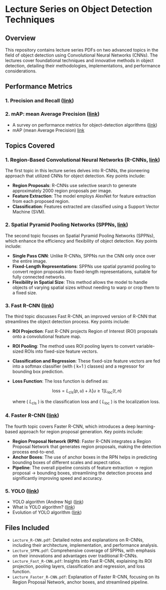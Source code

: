 # Lecture Series on Object Detection Techniques

## Overview
This repository contains lecture series PDFs on two advanced topics in the field of object detection using Convolutional Neural Networks (CNNs). The lectures cover foundational techniques and innovative methods in object detection, detailing their methodologies, implementations, and performance considerations.

## Performance Metrics

### 1. Precision and Recall ([link](https://github.com/ccho0208/2024-summer-project_Deep-Learning/blob/main/3_lectures_detection/0a%20-%20Precision%20and%20Recall.pdf))

### 2. mAP: mean Average Precision ([link](https://github.com/ccho0208/2024-summer-project_Deep-Learning/blob/main/3_lectures_detection/0b%20-%20mAP.pdf))
- A survey on performance metrics for object-detection algorithms ([link](https://www.youtube.com/watch?v=c45jSJ3WGds&list=PLoEMreTa9CNm18TPHIYm3t2CLIqxLxzYD&index=1))
- mAP (mean Average Precision) [link](https://jonathan-hui.medium.com/map-mean-average-precision-for-object-detection-45c121a31173)

## Topics Covered

### 1. Region-Based Convolutional Neural Networks (R-CNNs, [link](https://arxiv.org/pdf/1311.2524))
The first topic in this lecture series delves into R-CNNs, the pioneering approach that utilized CNNs for object detection. Key points include:
- **Region Proposals**: R-CNNs use selective search to generate approximately 2000 region proposals per image.
- **Feature Extraction**: The model employs AlexNet for feature extraction from each proposed region.
- **Classification**: Features extracted are classified using a Support Vector Machine (SVM).

### 2. Spatial Pyramid Pooling Networks (SPPNs, [link](https://arxiv.org/pdf/1406.4729))
The second topic focuses on Spatial Pyramid Pooling Networks (SPPNs), which enhance the efficiency and flexibility of object detection. Key points include:
- **Single Pass CNN**: Unlike R-CNNs, SPPNs run the CNN only once over the entire image.
- **Fixed-Length Representations**: SPPNs use spatial pyramid pooling to convert region proposals into fixed-length representations, suitable for fully connected networks.
- **Flexibility in Spatial Size**: This method allows the model to handle objects of varying spatial sizes without needing to warp or crop them to a fixed size.

### 3. Fast R-CNN ([link](https://arxiv.org/pdf/1504.08083))
The third topic discusses Fast R-CNN, an improved version of R-CNN that streamlines the object detection process. Key points include:
- **ROI Projection**: Fast R-CNN projects Region of Interest (ROI) proposals onto a convolutional feature map.
- **ROI Pooling**: The method uses ROI pooling layers to convert variable-sized ROIs into fixed-size feature vectors.
- **Classification and Regression**: These fixed-size feature vectors are fed into a softmax classifier (with \( k+1 \) classes) and a regressor for bounding box prediction.
- **Loss Function**: The loss function is defined as:

  $$
  \text{loss} = L_{\text{cls}}(p,u) + \lambda [u \geq 1] L_{\text{loc}}(t,n)
  $$

  where \( $L_{\text{cls}}$ \) is the classification loss and \( $L_{\text{loc}}$ \) is the localization loss.

### 4. Faster R-CNN ([link](https://arxiv.org/pdf/1506.01497))
The fourth topic covers Faster R-CNN, which introduces a deep learning-based approach for region proposal generation. Key points include:
- **Region Proposal Network (RPN)**: Faster R-CNN integrates a Region Proposal Network that generates region proposals, making the detection process end-to-end.
- **Anchor Boxes**: The use of anchor boxes in the RPN helps in predicting bounding boxes of different scales and aspect ratios.
- **Pipeline**: The overall pipeline consists of feature extraction -> region proposal -> bounding boxes, streamlining the detection process and significantly improving speed and accuracy.

### 5. YOLO ([link](https://arxiv.org/pdf/1506.02640))
- YOLO algorithm (Andrew Ng) ([link](https://www.youtube.com/watch?v=9s_FpMpdYW8))
- What is YOLO algorithm? ([link](https://www.youtube.com/watch?v=ag3DLKsl2vk))
- Evolution of YOLO algorithm ([link](https://encord.com/blog/yolo-object-detection-guide/))

## Files Included
- `Lecture_R-CNN.pdf`: Detailed notes and explanations on R-CNNs, including their architecture, implementation, and performance analysis.
- `Lecture_SPPN.pdf`: Comprehensive coverage of SPPNs, with emphasis on their innovations and advantages over traditional R-CNNs.
- `Lecture_Fast_R-CNN.pdf`: Insights into Fast R-CNN, explaining its ROI projection, pooling layers, classification and regression, and loss function.
- `Lecture_Faster_R-CNN.pdf`: Explanation of Faster R-CNN, focusing on its Region Proposal Network, anchor boxes, and streamlined pipeline.

